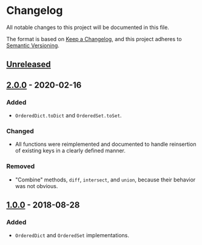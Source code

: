 # Changelog
All notable changes to this project will be documented in this file.

The format is based on [Keep a Changelog](https://keepachangelog.com/en/1.0.0/),
and this project adheres to [Semantic Versioning](https://semver.org/spec/v2.0.0.html).

## [Unreleased]

## [2.0.0] - 2020-02-16
### Added
- `OrderedDict.toDict` and `OrderedSet.toSet`.

### Changed
- All functions were reimplemented and documented to handle reinsertion of existing keys in a clearly defined manner.

### Removed
- "Combine" methods, `diff`, `intersect`, and `union`, because their behavior was not obvious.

## [1.0.0] - 2018-08-28
### Added
- `OrderedDict` and `OrderedSet` implementations.

[Unreleased]: https://github.com/y0hy0h/ordered-containers/compare/2.0.0...HEAD
[2.0.0]: https://github.com/y0hy0h/ordered-containers/compare/1.0.0...2.0.0
[1.0.0]: https://github.com/y0hy0h/ordered-containers/releases/tag/1.0.0